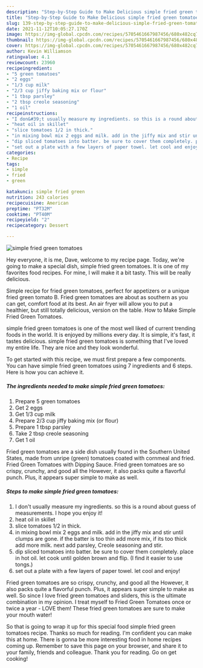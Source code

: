 ```yaml
---
description: "Step-by-Step Guide to Make Delicious simple fried green tomatoes"
title: "Step-by-Step Guide to Make Delicious simple fried green tomatoes"
slug: 139-step-by-step-guide-to-make-delicious-simple-fried-green-tomatoes
date: 2021-11-12T10:05:27.170Z
image: https://img-global.cpcdn.com/recipes/5705461667987456/680x482cq70/simple-fried-green-tomatoes-recipe-main-photo.jpg
thumbnail: https://img-global.cpcdn.com/recipes/5705461667987456/680x482cq70/simple-fried-green-tomatoes-recipe-main-photo.jpg
cover: https://img-global.cpcdn.com/recipes/5705461667987456/680x482cq70/simple-fried-green-tomatoes-recipe-main-photo.jpg
author: Kevin Williamson
ratingvalue: 4.1
reviewcount: 23960
recipeingredient:
- "5 green tomatoes"
- "2 eggs"
- "1/3 cup milk"
- "2/3 cup jiffy baking mix or flour"
- "1 tbsp parsley"
- "2 tbsp creole seasoning"
- "1 oil"
recipeinstructions:
- "I don&#39;t usually measure my ingredients. so this is a round about guess of measurements. I hope you enjoy it!"
- "heat oil in skillet"
- "slice tomatoes 1/2 in thick."
- "in mixing bowl mix 2 eggs and milk. add in the jiffy mix and stir until clumps are gone. if the batter is too thin add more mix, if its too thick add more milk. next add parsley, Creole seasoning and stir."
- "dip sliced tomatoes into batter. be sure to cover them completely. place in hot oil. let cook until golden brown and flip. (I find it easier to use tongs.)"
- "set out a plate with a few layers of paper towel. let cool and enjoy!"
categories:
- Recipe
tags:
- simple
- fried
- green

katakunci: simple fried green 
nutrition: 243 calories
recipecuisine: American
preptime: "PT32M"
cooktime: "PT40M"
recipeyield: "2"
recipecategory: Dessert

---
```



![simple fried green tomatoes](https://img-global.cpcdn.com/recipes/5705461667987456/680x482cq70/simple-fried-green-tomatoes-recipe-main-photo.jpg)

Hey everyone, it is me, Dave, welcome to my recipe page. Today, we're going to make a special dish, simple fried green tomatoes. It is one of my favorites food recipes. For mine, I will make it a bit tasty. This will be really delicious.

Simple recipe for fried green tomatoes, perfect for appetizers or a unique fried green tomato B. Fried green tomatoes are about as southern as you can get, comfort food at its best. An air fryer will allow you to put a healthier, but still totally delicious, version on the table. How to Make Simple Fried Green Tomatoes.

simple fried green tomatoes is one of the most well liked of current trending foods in the world. It is enjoyed by millions every day. It is simple, it's fast, it tastes delicious. simple fried green tomatoes is something that I've loved my entire life. They are nice and they look wonderful.


To get started with this recipe, we must first prepare a few components. You can have simple fried green tomatoes using 7 ingredients and 6 steps. Here is how you can achieve it.

<!--inarticleads1-->

##### The ingredients needed to make simple fried green tomatoes:

1. Prepare 5 green tomatoes
1. Get 2 eggs
1. Get 1/3 cup milk
1. Prepare 2/3 cup jiffy baking mix (or flour)
1. Prepare 1 tbsp parsley
1. Take 2 tbsp creole seasoning
1. Get 1 oil


Fried green tomatoes are a side dish usually found in the Southern United States, made from unripe (green) tomatoes coated with cornmeal and fried. Fried Green Tomatoes with Dipping Sauce. Fried green tomatoes are so crispy, crunchy, and good all the However, it also packs quite a flavorful punch. Plus, it appears super simple to make as well. 

<!--inarticleads2-->

##### Steps to make simple fried green tomatoes:

1. I don&#39;t usually measure my ingredients. so this is a round about guess of measurements. I hope you enjoy it!
1. heat oil in skillet
1. slice tomatoes 1/2 in thick.
1. in mixing bowl mix 2 eggs and milk. add in the jiffy mix and stir until clumps are gone. if the batter is too thin add more mix, if its too thick add more milk. next add parsley, Creole seasoning and stir.
1. dip sliced tomatoes into batter. be sure to cover them completely. place in hot oil. let cook until golden brown and flip. (I find it easier to use tongs.)
1. set out a plate with a few layers of paper towel. let cool and enjoy!


Fried green tomatoes are so crispy, crunchy, and good all the However, it also packs quite a flavorful punch. Plus, it appears super simple to make as well. So since I love fried green tomatoes and sliders, this is the ultimate combination in my opinion. I treat myself to Fried Green Tomatoes once or twice a year - LOVE them! These fried green tomatoes are sure to make your mouth water! 

So that is going to wrap it up for this special food simple fried green tomatoes recipe. Thanks so much for reading. I'm confident you can make this at home. There is gonna be more interesting food in home recipes coming up. Remember to save this page on your browser, and share it to your family, friends and colleague. Thank you for reading. Go on get cooking!
